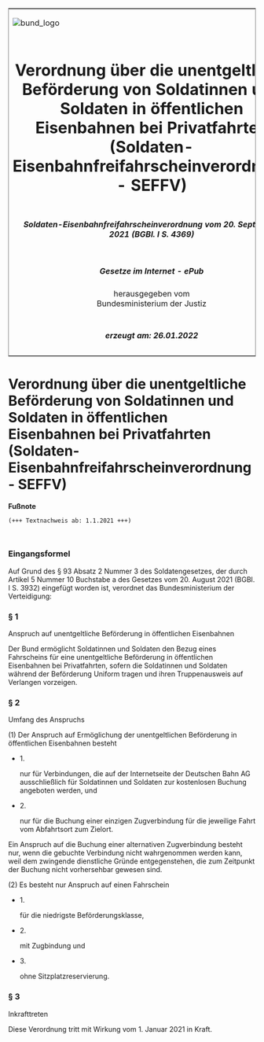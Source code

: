 <span id="DECKBLATT.html"></span>

<table border="0" frame="border" width="100%">

<tr valign="top">

<td align="left">

![bund\_logo](BfJ_2021_Web_de_de.gif)

</td>

<td align="right">

 

</td>

</tr>

<tr align="center" valign="middle">

<td colspan="2">

# Verordnung über die unentgeltliche Beförderung von Soldatinnen und Soldaten in öffentlichen Eisenbahnen bei Privatfahrten (Soldaten-Eisenbahnfreifahrscheinverordnung - SEFFV)

</td>

</tr>

<tr align="center" valign="middle">

<td colspan="2">

##### Soldaten-Eisenbahnfreifahrscheinverordnung vom 20. September 2021 (BGBl. I S. 4369)

</td>

</tr>

<tr align="center" valign="middle">

<td colspan="2">

  
  

##### Gesetze im Internet - ePub  
  
herausgegeben vom  
Bundesministerium der Justiz

</td>

</tr>

<tr align="center" valign="bottom">

<td colspan="2">

  
  

##### erzeugt am: 26.01.2022

</td>

</tr>

</table>

<span id="BJNR436900021.html"></span>

# Verordnung über die unentgeltliche Beförderung von Soldatinnen und Soldaten in öffentlichen Eisenbahnen bei Privatfahrten (Soldaten-Eisenbahnfreifahrscheinverordnung - SEFFV)

<div>

  
**Fußnote**

<div class="jnhtml">

<div>

<div class="jurAbsatz">

  

``` 
(+++ Textnachweis ab: 1.1.2021 +++)

 
```

</div>

</div>

</div>

</div>

<span id="BJNR436900021BJNE000100000.html"></span>

### Eingangsformel  

<div>

<div class="jnhtml">

<div>

<div class="jurAbsatz">

Auf Grund des § 93 Absatz 2 Nummer 3 des Soldatengesetzes, der durch
Artikel 5 Nummer 10 Buchstabe a des Gesetzes vom 20. August 2021 (BGBl.
I S. 3932) eingefügt worden ist, verordnet das Bundesministerium der
Verteidigung:

</div>

</div>

</div>

</div>

<span id="BJNR436900021BJNE000200000.html"></span>

### § 1  
Anspruch auf unentgeltliche Beförderung in öffentlichen Eisenbahnen

<div>

<div class="jnhtml">

<div>

<div class="jurAbsatz">

Der Bund ermöglicht Soldatinnen und Soldaten den Bezug eines Fahrscheins
für eine unentgeltliche Beförderung in öffentlichen Eisenbahnen bei
Privatfahrten, sofern die Soldatinnen und Soldaten während der
Beförderung Uniform tragen und ihren Truppenausweis auf Verlangen
vorzeigen.

</div>

</div>

</div>

</div>

<span id="BJNR436900021BJNE000300000.html"></span>

### § 2  
Umfang des Anspruchs

<div>

<div class="jnhtml">

<div>

<div class="jurAbsatz">

(1) Der Anspruch auf Ermöglichung der unentgeltlichen Beförderung in
öffentlichen Eisenbahnen besteht

  - 1\.
    
    <div>
    
    nur für Verbindungen, die auf der Internetseite der Deutschen Bahn
    AG ausschließlich für Soldatinnen und Soldaten zur kostenlosen
    Buchung angeboten werden, und
    
    </div>

  - 2\.
    
    <div>
    
    nur für die Buchung einer einzigen Zugverbindung für die jeweilige
    Fahrt vom Abfahrtsort zum Zielort.
    
    </div>

Ein Anspruch auf die Buchung einer alternativen Zugverbindung besteht
nur, wenn die gebuchte Verbindung nicht wahrgenommen werden kann, weil
dem zwingende dienstliche Gründe entgegenstehen, die zum Zeitpunkt der
Buchung nicht vorhersehbar gewesen sind.

</div>

<div class="jurAbsatz">

(2) Es besteht nur Anspruch auf einen Fahrschein

  - 1\.
    
    <div>
    
    für die niedrigste Beförderungsklasse,
    
    </div>

  - 2\.
    
    <div>
    
    mit Zugbindung und
    
    </div>

  - 3\.
    
    <div>
    
    ohne Sitzplatzreservierung.
    
    </div>

</div>

</div>

</div>

</div>

<span id="BJNR436900021BJNE000400000.html"></span>

### § 3  
Inkrafttreten

<div>

<div class="jnhtml">

<div>

<div class="jurAbsatz">

Diese Verordnung tritt mit Wirkung vom 1. Januar 2021 in Kraft.

</div>

</div>

</div>

</div>
